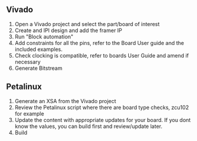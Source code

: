 ## Vivado
1. Open a Vivado project and select the part/board of interest
2. Create and IPI design and add the framer IP
3. Run "Block automation"
4. Add constraints for all the pins, refer to the Board User guide and the included examples.
5. Check clocking is compatible, refer to boards User Guide and amend if necessary
5. Generate Bitstream

## Petalinux
1. Generate an XSA from the Vivado project
2. Review the Petalinux script where there are board type checks, zcu102 for example
3. Update the content with appropriate updates for your board. If you dont know the values, you can build first and review/update later.
4. Build
